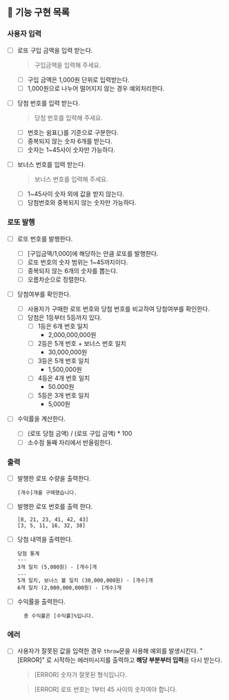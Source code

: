 ## 🚀 기능 구현 목록

### 사용자 입력

- [ ] 로또 구입 금액을 입력 받는다.

  > 구입금액을 입력해 주세요.

  - [ ] 구입 금액은 1,000원 단위로 입력받는다.
  - [ ] 1,000원으로 나누어 떨어지지 않는 경우 예외처리한다.

- [ ] 당첨 번호를 입력 받는다.

  > 당첨 번호를 입력해 주세요.

  - [ ] 번호는 쉼표(,)를 기준으로 구분한다.
  - [ ] 중복되지 않는 숫자 6개를 받는다.
  - [ ] 숫자는 1~45사이 숫자만 가능하다.

- [ ] 보너스 번호를 입력 받는다.
  > 보너스 번호를 입력해 주세요.
  - [ ] 1~45사이 숫자 외에 값을 받지 않는다.
  - [ ] 당첨번호와 중복되지 않는 숫자만 가능하다.

### 로또 발행

- [ ] 로또 번호를 발행한다.

  - [ ] [구입금액/1,000]에 해당하는 만큼 로또를 발행한다.
  - [ ] 로또 번호의 숫자 범위는 1~45까지이다.
  - [ ] 중복되지 않는 6개의 숫자를 뽑는다.
  - [ ] 오름차순으로 정렬한다.

- [ ] 당첨여부를 확인한다.

  - [ ] 사용자가 구매한 로또 번호와 당첨 번호를 비교하여 당첨여부를 확인한다.
  - [ ] 당첨은 1등부터 5등까지 있다.
    - [ ] 1등은 6개 번호 일치
      - 2,000,000,000원
    - [ ] 2등은 5개 번호 + 보너스 번호 일치
      - 30,000,000원
    - [ ] 3등은 5개 번호 일치
      - 1,500,000원
    - [ ] 4등은 4개 번호 일치
      - 50.000원
    - [ ] 5등은 3개 번호 일치
      - 5,000원

- [ ] 수익률을 계산한다.
  - [ ] (로또 당첨 금액) / (로또 구입 금액) \* 100
  - [ ] 소수점 둘째 자리에서 반올림한다.

### 출력

- [ ] 발행한 로또 수량을 출력한다.
  ```
  [개수]개를 구매했습니다.
  ```
- [ ] 발행한 로또 번호를 출력 한다.
  ```
  [8, 21, 23, 41, 42, 43]
  [3, 5, 11, 16, 32, 38]
  ```
- [ ] 당첨 내역을 출력한다.
  ```
  당첨 통계
  ---
  3개 일치 (5,000원) - [개수]개
  ...
  5개 일치, 보너스 볼 일치 (30,000,000원) - [개수]개
  6개 일치 (2,000,000,000원) - [개수]개
  ```
- [ ] 수익률을 출력한다.

  ```
    총 수익률은 [수익률]%입니다.
  ```

### 에러

- [ ] 사용자가 잘못된 값을 입력한 경우 `throw`문을 사용해 예외를 발생시킨다. "[ERROR]" 로 시작하는 에러미시지를 출력하고 **해당 부분부터 입력**을 다시 받는다.

  > [ERROR] 숫자가 잘못된 형식입니다.

  > [ERROR] 로또 번호는 1부터 45 사이의 숫자여야 합니다.
